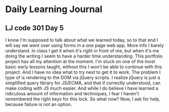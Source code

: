 # Daily Learning Journal

## LJ code 301 Day 5

I know I'm supposed to talk about what we learned today, so to that end I will say we went over using forms in a one page web app. More info I barely understand.  In class I get it when it's right in front of me, but when it's me doing the writing I seem to have a harder time understanding.  This portfolio project has all my attention at the moment.  I'm stuck on one of the most basic early lessons taught, without this I won't be able to continue with this project. And I have no idea what to try next to get it to work.  The problem I type of is rendering to the DOM via jQuery scripts.  I realize jQuery is just a simplified query library for JS/ECMA, and that if correctly understood, can make coding with JS much easier.  And while I do believe I have learned a ridiculous amount of information and techniques, I fear I haven't remembered the right keys for this lock.  So what now?  Now, I ask for help, because failure is not an option.
